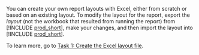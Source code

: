 You can create your own report layouts with Excel, either from scratch or based on an existing layout. To modify the layout for the report, export the *layout* (not the workbook that resulted from running the report) from [!INCLUDE [prod_short](prod_short.md)], make your changes, and then import the layout into [!INCLUDE [prod_short](prod_short.md)].

To learn more, go to [Task 1: Create the Excel layout file](../ui-excel-report-layouts.md#task-1-create-the-excel-layout-file).